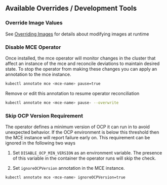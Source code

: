 ## Available Overrides / Development Tools

### Override Image Values

See [Overriding Images](override-images.md ) for details about modifying images at runtime

### Disable MCE Operator

Once installed, the mce operator will monitor changes in the cluster that affect an instance of the mce and reconcile deviations to maintain desired state. To stop the operator from making these changes you can apply an annotation to the mce instance.
```bash
kubectl annotate mce <mce-name> pause=true
```

Remove or edit this annotation to resume operator reconciliation
```bash
kubectl annotate mce <mce-name> pause- --overwrite
```

### Skip OCP Version Requirement

The operator defines a minimum version of OCP it can run in to avoid unexpected behavior. If the OCP environment is below this threshold then the MCE instance will report failure early on. This requirement can be ignored in the following two ways

1. Set `DISABLE_OCP_MIN_VERSION` as an environment variable. The presence of this variable in the container the operator runs will skip the check.

2. Set `ignoreOCPVersion` annotation in the MCE instance.
```bash
kubectl annotate mce <mce-name> ignoreOCPVersion=true
```